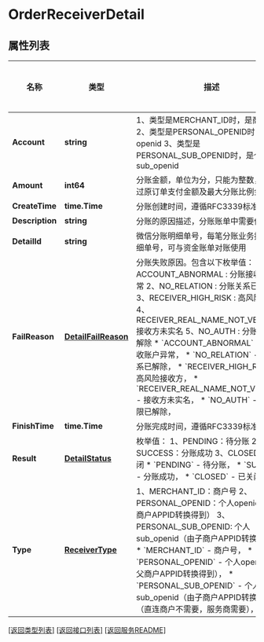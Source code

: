 # OrderReceiverDetail

## 属性列表

名称 | 类型 | 描述 | 补充说明
------------ | ------------- | ------------- | -------------
**Account** | **string** | 1、类型是MERCHANT_ID时，是商户号 2、类型是PERSONAL_OPENID时，是个人openid 3、类型是PERSONAL_SUB_OPENID时，是个人sub_openid | 
**Amount** | **int64** | 分账金额，单位为分，只能为整数，不能超过原订单支付金额及最大分账比例金额 | 
**CreateTime** | **time.Time** | 分账创建时间，遵循RFC3339标准格式 | 
**Description** | **string** | 分账的原因描述，分账账单中需要体现 | 
**DetailId** | **string** | 微信分账明细单号，每笔分账业务执行的明细单号，可与资金账单对账使用 | 
**FailReason** | [**DetailFailReason**](DetailFailReason.md) | 分账失败原因。包含以下枚举值： 1、ACCOUNT_ABNORMAL : 分账接收账户异常 2、NO_RELATION : 分账关系已解除 3、RECEIVER_HIGH_RISK : 高风险接收方 4、RECEIVER_REAL_NAME_NOT_VERIFIED : 接收方未实名 5、NO_AUTH : 分账权限已解除  * &#x60;ACCOUNT_ABNORMAL&#x60; - 分账接收账户异常，  * &#x60;NO_RELATION&#x60; - 分账关系已解除，  * &#x60;RECEIVER_HIGH_RISK&#x60; - 高风险接收方，  * &#x60;RECEIVER_REAL_NAME_NOT_VERIFIED&#x60; - 接收方未实名，  * &#x60;NO_AUTH&#x60; - 分账权限已解除， | [可选] 
**FinishTime** | **time.Time** | 分账完成时间，遵循RFC3339标准格式 | 
**Result** | [**DetailStatus**](DetailStatus.md) | 枚举值： 1、PENDING：待分账 2、SUCCESS：分账成功 3、CLOSED：已关闭  * &#x60;PENDING&#x60; - 待分账，  * &#x60;SUCCESS&#x60; - 分账成功，  * &#x60;CLOSED&#x60; - 已关闭， | 
**Type** | [**ReceiverType**](ReceiverType.md) | 1、MERCHANT_ID：商户号 2、PERSONAL_OPENID：个人openid（由父商户APPID转换得到） 3、PERSONAL_SUB_OPENID: 个人sub_openid（由子商户APPID转换得到）  * &#x60;MERCHANT_ID&#x60; - 商户号，  * &#x60;PERSONAL_OPENID&#x60; - 个人openid（由父商户APPID转换得到），  * &#x60;PERSONAL_SUB_OPENID&#x60; - 个人sub_openid（由子商户APPID转换得到）（直连商户不需要，服务商需要）， | 

[\[返回类型列表\]](README.md#类型列表)
[\[返回接口列表\]](README.md#接口列表)
[\[返回服务README\]](README.md)


